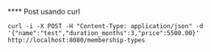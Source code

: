 **** Post usando curl

```shell
curl -i -X POST -H "Content-Type: application/json" -d '{"name":"test","duration_months":3,"price":5500.00}'  http://localhost:8080/membership-types
